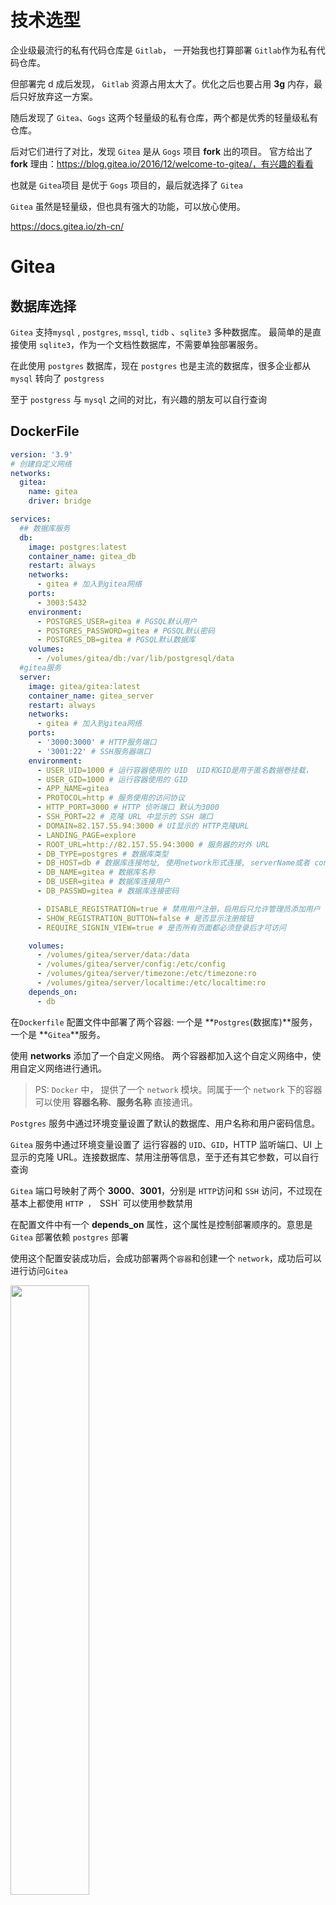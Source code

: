 # 技术选型

企业级最流行的私有代码仓库是 `Gitlab`， 一开始我也打算部署 `Gitlab`作为私有代码仓库。

但部署完 d 成后发现， `Gitlab` 资源占用太大了。优化之后也要占用 **3g** 内存，最后只好放弃这一方案。

随后发现了 `Gitea`、`Gogs` 这两个轻量级的私有仓库，两个都是优秀的轻量级私有仓库。

后对它们进行了对比，发现 `Gitea` 是从 `Gogs` 项目 **fork** 出的项目。
官方给出了 **fork** 理由：https://blog.gitea.io/2016/12/welcome-to-gitea/，有兴趣的看看

也就是 `Gitea`项目 是优于 `Gogs` 项目的，最后就选择了 `Gitea`

`Gitea` 虽然是轻量级，但也具有强大的功能，可以放心使用。

https://docs.gitea.io/zh-cn/

# Gitea

## 数据库选择

`Gitea` 支持`mysql` , `postgres`, `mssql`, `tidb` 、`sqlite3` 多种数据库。
最简单的是直接使用 `sqlite3`，作为一个文档性数据库，不需要单独部署服务。

在此使用 `postgres` 数据库，现在 `postgres` 也是主流的数据库，很多企业都从 `mysql` 转向了 `postgress`

至于 `postgress` 与 `mysql` 之间的对比，有兴趣的朋友可以自行查询

## DockerFile

```yml
version: '3.9'
# 创建自定义网络
networks:
  gitea:
    name: gitea
    driver: bridge

services:
  ## 数据库服务
  db:
    image: postgres:latest
    container_name: gitea_db
    restart: always
    networks:
      - gitea # 加入到gitea网络
    ports:
      - 3003:5432
    environment:
      - POSTGRES_USER=gitea # PGSQL默认用户
      - POSTGRES_PASSWORD=gitea # PGSQL默认密码
      - POSTGRES_DB=gitea # PGSQL默认数据库
    volumes:
      - /volumes/gitea/db:/var/lib/postgresql/data
  #gitea服务
  server:
    image: gitea/gitea:latest
    container_name: gitea_server
    restart: always
    networks:
      - gitea # 加入到gitea网络
    ports:
      - '3000:3000' # HTTP服务端口
      - '3001:22' # SSH服务器端口
    environment:
      - USER_UID=1000 # 运行容器使用的 UID  UID和GID是用于匿名数据卷挂载，
      - USER_GID=1000 # 运行容器使用的 GID
      - APP_NAME=gitea
      - PROTOCOL=http # 服务使用的访问协议
      - HTTP_PORT=3000 # HTTP 侦听端口 默认为3000
      - SSH_PORT=22 # 克隆 URL 中显示的 SSH 端口
      - DOMAIN=82.157.55.94:3000 # UI显示的 HTTP克隆URL
      - LANDING_PAGE=explore
      - ROOT_URL=http://82.157.55.94:3000 # 服务器的对外 URL
      - DB_TYPE=postgres # 数据库类型
      - DB_HOST=db # 数据库连接地址, 使用network形式连接, serverName或者 containerName
      - DB_NAME=gitea # 数据库名称
      - DB_USER=gitea # 数据库连接用户
      - DB_PASSWD=gitea # 数据库连接密码

      - DISABLE_REGISTRATION=true # 禁用用户注册，启用后只允许管理员添加用户
      - SHOW_REGISTRATION_BUTTON=false # 是否显示注册按钮
      - REQUIRE_SIGNIN_VIEW=true # 是否所有页面都必须登录后才可访问

    volumes:
      - /volumes/gitea/server/data:/data
      - /volumes/gitea/server/config:/etc/config
      - /volumes/gitea/server/timezone:/etc/timezone:ro
      - /volumes/gitea/server/localtime:/etc/localtime:ro
    depends_on:
      - db
```

在`Dockerfile` 配置文件中部署了两个容器: 一个是 **`Postgres`(数据库)**服务，一个是 **`Gitea`**服务。

使用 **networks** 添加了一个自定义网络。 两个容器都加入这个自定义网络中，使用自定义网络进行通讯。

> PS: `Docker` 中， 提供了一个 `network` 模块。同属于一个 `network` 下的容器可以使用 **容器名称**、**服务名称** 直接通讯。

`Postgres` 服务中通过环境变量设置了默认的数据库、用户名称和用户密码信息。

`Gitea` 服务中通过环境变量设置了 运行容器的 `UID`、`GID`，HTTP 监听端口、UI 上显示的克隆 URL。连接数据库、禁用注册等信息，至于还有其它参数，可以自行查询

`Gitea` 端口号映射了两个 **3000**、**3001**，分别是 `HTTP`访问和 `SSH` 访问，不过现在基本上都使用 `HTTP ， `SSH` 可以使用参数禁用

在配置文件中有一个 **depends_on** 属性，这个属性是控制部署顺序的。意思是 `Gitea` 部署依赖 `postgres` 部署

使用这个配置安装成功后，会成功部署两个`容器`和创建一个 `network`，成功后可以进行访问`Gitea`

 <img src=./images/04/01.png width=50% />
 <img src=./images/04/02.png width=50% />

## 安装引导

第一次访问会进入安装向导页面，该页面是用于设置安装配置信息，

向导页面会带入 **environment** 中填写的设置，很多信息不需要进行设置。

<img src=./images/04/03.png width=50% />

不过其中有一个 **管理员账号设置**，

这个是设置管理员的。如果不设置管理员，默认第一个注册用户将自动成为管理员，

但是在禁止注册的情况下必须设置管理员

<img src=./images/04/04.png width=50% />
<img src=./images/04/05.png width=50% />

设置管理员后点击安装，便会使用当前页面配置进行安装 `Gitea`。安装完毕后会自动跳转到主页

<img src=./images/04/06.png width=50% />

## 推送代码

成功之后可以创建一个仓库将之前的 web 项目推送到此仓库。

<img src=./images/04/07.png width=50% />

> PS 图中 `HTTP` 显示的 IP 地址是部署时 **DOMAIN** 属性设置的那个。

<img src=./images/04/08.png width=50% />

## 网关代理

### 配置网关

下一步就配置 `Gitea` 的网关代理。

首先还是配置网关，网关配置就不再介绍

```conf
server {
    #SSL 访问端口号为 443
    listen 443 ssl http2;
    #填写绑定证书的域名
    server_name gitea.mwjz.live;
    #日志
    error_log /var/log/nginx/gitea/error.log;
    access_log /var/log/nginx/gitea/access.log;
    #证书文件
    ssl_certificate /etc/nginx/conf.d/ssl/gitea/gitea.mwjz.live_bundle.crt;
    #证书密钥文件
    ssl_certificate_key /etc/nginx/conf.d/ssl/gitea/gitea.mwjz.live.key;

    ssl_ciphers SHA256:ECDHE:ECDH:AES:HIGH:!NULL:!3DES:!aNULL:!MD5:!ADH:!RC4;
    ssl_protocols TLSv1 TLSv1.1 TLSv1.2;
    ssl_prefer_server_ciphers on;
    location / {
        proxy_pass http://10.0.24.12:3000;
    }
}
```

配置完网关后，还需要配置 `Gitea` 服务中的配置。

<img src=./images/04/09.png width=50% />

此时重新部署的话会很麻烦，所以可以修改 `Gitea` 的配置文件修改置

配置文件是 **/data/gitea/conf/app.ini**。只需要修改此配置文件中 **ROOT_URL**、**DOMAIN**、 **SSH_DOMAIN**，随后重启容器就可以

<img src=./images/04/10.png width=50% />

<img src=./images/04/11.png width=50% />

<img src=./images/04/12.png width=50% />

作为一个强迫症，我还会将 `Portainer` 可视化工具中的环境变量进行改动。

`Portainer` 可视化工具是支持修改配置然后重启部署

<img src=./images/04/13.png width=50% />

> PS: 注意，直接改动 `Portainer` 可视化工具中环境变量是不行。环境变量所设置的配置已经写入了文件。

### 设置上传大小限制

`Nginx` 有一个上传文件大小限制，上传大于限制大小的文件会返回 **403** 错误，其大小限制默认值为 **1MB**。

所以默认当使用 `网关(Nginx)` push 到 `Gitea`，如果文件大于 **1MB** 就会报错。

<img src=./images/04/14.png width=50% />

解决这个问题，只需要修改 `网关(Nginx)` 中 **client_max_body_size** 属性就可以。

```conf
server {
    #SSL 访问端口号为 443
    listen 443 ssl http2;
    #填写绑定证书的域名
    server_name gitea.mwjz.live;
    #上传大小限制
    client_max_body_size 100M;
    #日志
    error_log /var/log/nginx/gitea/error.log;
    access_log /var/log/nginx/gitea/access.log;
    #证书文件
    ssl_certificate /etc/nginx/conf.d/ssl/gitea/gitea.mwjz.live_bundle.crt;
    #证书密钥文件
    ssl_certificate_key /etc/nginx/conf.d/ssl/gitea/gitea.mwjz.live.key;

    ssl_ciphers SHA256:ECDHE:ECDH:AES:HIGH:!NULL:!3DES:!aNULL:!MD5:!ADH:!RC4;
    ssl_protocols TLSv1 TLSv1.1 TLSv1.2;
    ssl_prefer_server_ciphers on;
    location / {
        proxy_pass http://10.0.24.12:3000;
    }
}
```

修改并重启 `网关(Nginx)` 后就可以上传大于 **1MB** 的文件。

<img src=./images/04/15.png width=50% />

<img src=./images/04/16.png width=50% />
